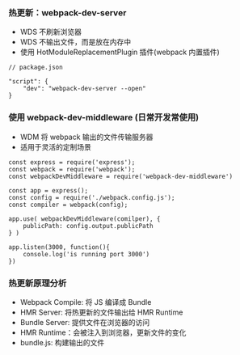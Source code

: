 
### 热更新：webpack-dev-server

- WDS 不刷新浏览器
- WDS 不输出文件，而是放在内存中
- 使用 HotModuleReplacementPlugin 插件(webpack 内置插件)

~~~
// package.json

"script": {
    "dev": "webpack-dev-server --open"
}
~~~

### 使用 webpack-dev-middleware (日常开发常使用)

- WDM 将 webpack 输出的文件传输服务器
- 适用于灵活的定制场景

~~~
const express = require('express');
const webpack = require('webpack');
const webpackDevMiddleware = require('webpack-dev-middleware')

const app = express();
const config = require('./webpack.config.js');
const compiler = webpack(config);

app.use( webpackDevMiddleware(comilper), {
    publicPath: config.output.publicPath
} )

app.listen(3000, function(){
    console.log('is running port 3000')
})
~~~

### 热更新原理分析

- Webpack Compile: 将 JS 编译成 Bundle
- HMR Server: 将热更新的文件输出给 HMR Runtime
- Bundle Server: 提供文件在浏览器的访问
- HMR Runtime：会被注入到浏览器，更新文件的变化
- bundle.js: 构建输出的文件

